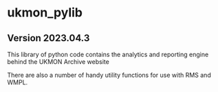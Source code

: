 # ukmon_pylib 
## Version 2023.04.3

This library of python code contains the analytics and reporting engine behind the UKMON Archive website

There are also a number of handy utility functions for use with RMS and WMPL.
